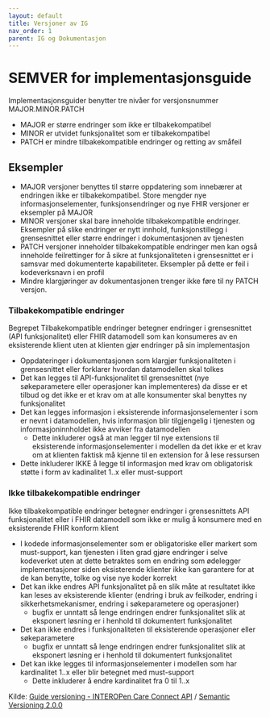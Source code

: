 ```yaml
---
layout: default
title: Versjoner av IG
nav_order: 1
parent: IG og Dokumentasjon
---
```


# SEMVER for implementasjonsguide

Implementasjonsguider benytter tre nivåer for versjonsnummer MAJOR.MINOR.PATCH

* MAJOR er større endringer som ikke er tilbakekompatibel
* MINOR er utvidet funksjonalitet som er tilbakekompatibel
* PATCH er mindre tilbakekompatible endringer og retting av småfeil

## Eksempler

* MAJOR  versjoner benyttes til større oppdatering som innebærer at endringen ikke er tilbakekompatibel. Store mengder nye informasjonselementer, funksjonsendringer og nye FHIR versjoner er eksempler på MAJOR
* MINOR versjoner skal bare inneholde tilbakekompatible endringer. Eksempler på slike endringer er nytt innhold, funksjonstillegg i grensesnittet eller større endringer i dokumentasjonen av tjenesten
* PATCH versjoner inneholder tilbakekompatible endringer men kan også inneholde feilrettinger for å sikre at funksjonaliteten i grensesnittet er i samsvar med dokumenterte kapabiliteter. Eksempler på dette er feil i kodeverksnavn i en profil
* Mindre klargjøringer av dokumentasjonen trenger ikke føre til ny PATCH versjon.

### Tilbakekompatible endringer

Begrepet Tilbakekompatible endringer betegner endringer i grensesnittet (API funksjonalitet) eller FHIR datamodell som kan konsumeres av en eksisterende klient uten at klienten gjør endringer på sin implementasjon

* Oppdateringer i dokumentasjonen som klargjør funksjonaliteten i grensesnittet eller forklarer hvordan datamodellen skal tolkes
* Det kan legges til API-funksjonalitet til grensesnittet (nye søkeparametere eller operasjoner kan implementeres) da disse er et tilbud og det ikke er et krav om at alle konsumenter skal benyttes ny funksjonalitet
* Det kan legges informasjon i eksisterende informasjonselementer i som er nevnt i datamodellen, hvis informasjon blir tilgjengelig i tjenesten og informasjoninnholdet ikke avviker fra datamodellen
  * Dette inkluderer også at man legger til nye extensions til eksisterende informasjonselementer i modellen da det ikke er et krav om at klienten faktisk må kjenne til en extension for å lese ressursen
* Dette inkluderer IKKE å legge til informasjon med krav om obligatorisk støtte i form av kadinalitet 1..x eller must-support

### Ikke tilbakekompatible endringer

Ikke tilbakekompatible endringer betegner endringer i grensesnittets API funksjonalitet eller i FHIR datamodell som ikke er mulig å konsumere med en eksisterende FHIR konform klient
   * I kodede informasjonselementer som er obligatoriske eller markert som must-support, kan tjenesten i liten grad gjøre endringer i selve kodeverket uten at dette betraktes som en endring som ødelegger implementasjoner siden eksisterende klienter ikke kan garantere for at de kan benytte, tolke og vise nye koder korrekt
   * Det kan ikke endres API funksjonalitet på en slik måte at resultatet ikke kan leses av eksisterende klienter (endring i bruk av feilkoder, endring i sikkerhetsmekanismer, endring i søkeparametere og operasjoner)
      * bugfix er unntatt så lenge endringen endrer funksjonalitet slik at eksponert løsning er i henhold til dokumentert funksjonalitet
   * Det kan ikke endres i funksjonaliteten til eksisterende operasjoner eller søkeparametere
      * bugfix er unntatt så lenge endringen endrer funksjonalitet slik at eksponert løsning er i henhold til dokumentert funksjonalitet
   * Det kan ikke legges til informasjonselementer i modellen som har kardinalitet 1..x eller blir betegnet med must-support
      * Dette inkluderer å endre kardinalitet fra 0 til 1..x

Kilde: [Guide versioning - INTEROPen Care Connect API](https://nhsconnect.github.io/CareConnectAPI/overview_guide_versioning.html) / [Semantic Versioning 2.0.0](https://semver.org)
